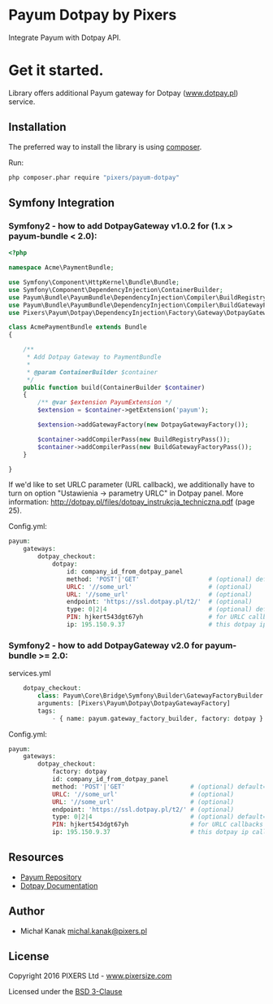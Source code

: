 # Payum Dotpay by Pixers

Integrate Payum with Dotpay API.

# Get it started.

Library offers additional Payum gateway for Dotpay (www.dotpay.pl) service.

## Installation

The preferred way to install the library is using [composer](http://getcomposer.org/).

Run:

```bash
php composer.phar require "pixers/payum-dotpay"
```

## Symfony Integration

### Symfony2 - how to add DotpayGateway v1.0.2 for (1.x > payum-bundle < 2.0):

```php
<?php

namespace Acme\PaymentBundle;

use Symfony\Component\HttpKernel\Bundle\Bundle;
use Symfony\Component\DependencyInjection\ContainerBuilder;
use Payum\Bundle\PayumBundle\DependencyInjection\Compiler\BuildRegistryPass;
use Payum\Bundle\PayumBundle\DependencyInjection\Compiler\BuildGatewayFactoryPass;
use Pixers\Payum\Dotpay\DependencyInjection\Factory\Gateway\DotpayGatewayFactory;

class AcmePaymentBundle extends Bundle
{

    /**
     * Add Dotpay Gateway to PaymentBundle
     *
     * @param ContainerBuilder $container
     */
    public function build(ContainerBuilder $container)
    {
        /** @var $extension PayumExtension */
        $extension = $container->getExtension('payum');

        $extension->addGatewayFactory(new DotpayGatewayFactory());

        $container->addCompilerPass(new BuildRegistryPass());
        $container->addCompilerPass(new BuildGatewayFactoryPass());
    }

}
```

If we'd like to set URLC parameter (URL callback), we additionally have to turn on option "Ustawienia -> parametry URLC" in Dotpay panel.
More information: http://dotpay.pl/files/dotpay_instrukcja_techniczna.pdf (page 25).

Config.yml:

```php
payum:
    gateways:
        dotpay_checkout:
            dotpay:
                id: company_id_from_dotpay_panel
                method: 'POST'|'GET'                   # (optional) default=GET
                URLC: '//some_url'                     # (optional)
                URL: '//some_url'                      # (optional)
                endpoint: 'https://ssl.dotpay.pl/t2/'  # (optional)
                type: 0|2|4                            # (optional) default=0 
                PIN: hjkert543dgt67yh                  # for URLC callbacks (must be set before in dotpay panel) (optional)
                ip: 195.150.9.37                       # this dotpay ip calls to URLC (optional)
```

### Symfony2 - how to add DotpayGateway v2.0 for payum-bundle >= 2.0:

services.yml

```php
    dotpay_checkout:
        class: Payum\Core\Bridge\Symfony\Builder\GatewayFactoryBuilder
        arguments: [Pixers\Payum\Dotpay\DotpayGatewayFactory]
        tags:
            - { name: payum.gateway_factory_builder, factory: dotpay }
```

Config.yml:

```php
payum:
    gateways:
        dotpay_checkout:
            factory: dotpay
            id: company_id_from_dotpay_panel
            method: 'POST'|'GET'                  # (optional) default=GET
            URLC: '//some_url'                    # (optional)
            URL: '//some_url'                     # (optional)
            endpoint: 'https://ssl.dotpay.pl/t2/' # (optional)
            type: 0|2|4                           # (optional) default=0 
            PIN: hjkert543dgt67yh                 # for URLC callbacks (must be set before in dotpay panel) (optional)
            ip: 195.150.9.37                      # this dotpay ip calls to URLC (optional)
```

## Resources

* [Payum Repository](https://github.com/Payum/Payum)
* [Dotpay Documentation](http://dotpay.pl/files/dotpay_instrukcja_techniczna.pdf)

## Author

* Michał Kanak <michal.kanak@pixers.pl>

## License

Copyright 2016 PIXERS Ltd - www.pixersize.com

Licensed under the [BSD 3-Clause](LICENSE)
